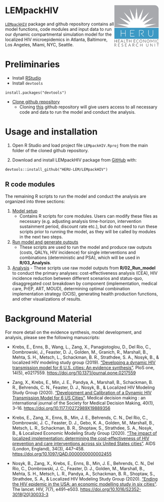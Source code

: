
<!-- README.md is generated from README.Rmd. Please edit that file -->

LEMpackHIV <img src='man/figures/logo.jpg' align="right" height="139" />
========================================================================

[`LEMpackHIV`](https://github.com/HERU-LEM/LEMpackHIV) package and
github repository contains all model functions, code modules and input
data to run our dynamic compartmental simulation model for the localized
HIV microepidemics in Atlanta, Baltimore, Los Angeles, Miami, NYC,
Seattle.

Preliminaries
=============

-   Install
    [RStudio](https://www.rstudio.com/products/rstudio/download/)
-   Install `devtools`

<!-- -->

    install.packages("devtools")

-   [Clone github
    repository](https://docs.github.com/en/enterprise/2.13/user/articles/cloning-a-repository)
    -   Cloning [this](https://github.com/HERU-LEM/LEMpackHIV) github
        repository will give users access to all necessary code and data
        to run the model and conduct the analysis.

Usage and installation
======================

1.  Open R Studio and load project file `LEMpackHIV.Rproj` from the main
    folder of the cloned github repository.

2.  Download and install LEMpackHIV package from
    [GitHub](https://github.com) with:

<!-- -->

    devtools::install_github("HERU-LEM/LEMpackHIV")

R code modules
--------------

The remaining R scripts to run the model and conduct the analysis are
organized into three sections:

1.  [Model
    setup](https://github.com/benenns/LEMpackTEST/tree/master/01_Setup)
    -   Contains R scripts for core modules. Users can modify these
        files as necessary (e.g. adjusting analysis time-horizon,
        intervention sustainment period, discount rate etc.), but do not
        need to run these scripts prior to running the model, as they
        will be called by modules in the next two steps.
2.  [Run model and generate
    outputs](https://github.com/benenns/LEMpackTEST/tree/master/02_Run_model)
    -   These scripts are used to run the model and produce raw outputs
        (costs, QALYs, HIV incidence) for single interventions and
        combinations (deterministic and PSA), which will be used in
        **R/03\_Analysis**.
3.  [Analysis](https://github.com/benenns/LEMpackTEST/tree/master/03_Analysis) -
    These scripts use raw model outputs from **R/02\_Run\_model** to
    conduct the primary analyses: cost-effectiveness analysis (CEA), HIV
    incidence reduction between different scenarios and status-quo,
    disaggregated cost breakdown by component (implementation, medical
    care, PrEP, ART, MOUD), determining optimal combination
    implementation strategy (OCIS), generating health production
    functions, and other visualizations of results.

Background Material
===================

For more detail on the evidence synthesis, model development, and
analysis, please see the following manuscripts:

-   Krebs, E., Enns, B., Wang, L., Zang, X., Panagiotoglou, D., Del Rio,
    C., Dombrowski, J., Feaster, D. J., Golden, M., Granich, R.,
    Marshall, B., Mehta, S. H., Metsch, L., Schackman, B. R.,
    Strathdee, S. A., Nosyk, B., & localized HIV modeling study group
    (2019). [“Developing a dynamic HIV transmission model for 6 U.S.
    cities: An evidence
    synthesis”](https://dx.plos.org/10.1371/journal.pone.0217559). PloS
    one, 14(5), e0217559.
    <a href="https://doi.org/10.1371/journal.pone.0217559" class="uri">https://doi.org/10.1371/journal.pone.0217559</a>

-   Zang, X., Krebs, E., Min, J. E., Pandya, A., Marshall, B.,
    Schackman, B. R., Behrends, C. N., Feaster, D. J., Nosyk, B., &
    Localized HIV Modeling Study Group (2020). [“Development and
    Calibration of a Dynamic HIV Transmission Model for 6 US
    Cities”](https://journals.sagepub.com/doi/10.1177/0272989X19889356).
    Medical decision making : an international journal of the Society
    for Medical Decision Making, 40(1), 3–16.
    <a href="https://doi.org/10.1177/0272989X19889356" class="uri">https://doi.org/10.1177/0272989X19889356</a>

-   Krebs, E., Zang, X., Enns, B., Min, J. E., Behrends, C. N., Del Rio,
    C., Dombrowski, J. C., Feaster, D. J., Gebo, K. A., Golden, M.,
    Marshall, B., Metsch, L. R., Schackman, B. R., Shoptaw, S.,
    Strathdee, S. A., Nosyk, B., & Localized Economic Modeling Study
    Group (2020). [“The impact of localized implementation: determining
    the cost-effectiveness of HIV prevention and care interventions
    across six United States
    cities”](https://journals.lww.com/aidsonline/Abstract/2020/03010/The_impact_of_localized_implementation_.12.aspx).
    AIDS (London, England), 34(3), 447–458.
    <a href="https://doi.org/10.1097/QAD.0000000000002455" class="uri">https://doi.org/10.1097/QAD.0000000000002455</a>

-   Nosyk, B., Zang, X., Krebs, E., Enns, B., Min, J. E., Behrends, C.
    N., Del Rio, C., Dombrowski, J. C., Feaster, D. J., Golden, M.,
    Marshall, B., Mehta, S. H., Metsch, L. R., Pandya, A., Schackman, B.
    R., Shoptaw, S., Strathdee, S. A., & Localized HIV Modeling Study
    Group (2020). [“Ending the HIV epidemic in the USA: an economic
    modelling study in six
    cities”](https://www.thelancet.com/journals/lanhiv/article/PIIS2352-3018(20)30033-3/fulltext).
    The lancet. HIV, 7(7), e491–e503.
    <a href="https://doi.org/10.1016/S2352-3018(20)30033-3" class="uri">https://doi.org/10.1016/S2352-3018(20)30033-3</a>
